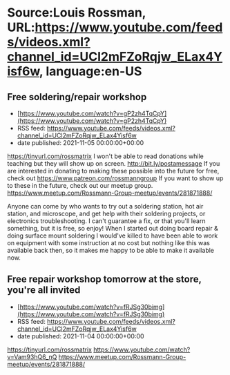 # Source:Louis Rossman, URL:https://www.youtube.com/feeds/videos.xml?channel_id=UCl2mFZoRqjw_ELax4Yisf6w, language:en-US

## Free soldering/repair workshop
 - [https://www.youtube.com/watch?v=gP2zh4TqCpY](https://www.youtube.com/watch?v=gP2zh4TqCpY)
 - RSS feed: https://www.youtube.com/feeds/videos.xml?channel_id=UCl2mFZoRqjw_ELax4Yisf6w
 - date published: 2021-11-05 00:00:00+00:00

https://tinyurl.com/rossmatrix
I won't be able to read donations while teaching but they will show up on screen. http://bit.ly/postamessage If you are interested in donating to making these possible into the future for free, check out https://www.patreon.com/rossmanngroup If you want to show up to these in the future, check out our meetup group. https://www.meetup.com/Rossmann-Group-meetup/events/281871888/

Anyone can come by who wants to try out a soldering station, hot air station, and microscope, and get help with their soldering projects, or electronics troubleshooting. I can't guarantee a fix, or that you'll learn something, but it is free, so enjoy! When I started out doing board repair & doing surface mount soldering I would've killed to have been able to work on equipment with some instruction at no cost but nothing like this was available back then, so it makes me happy to be able to make it available now.

## Free repair workshop tomorrow at the store, you're all invited
 - [https://www.youtube.com/watch?v=fRJSg30bimg](https://www.youtube.com/watch?v=fRJSg30bimg)
 - RSS feed: https://www.youtube.com/feeds/videos.xml?channel_id=UCl2mFZoRqjw_ELax4Yisf6w
 - date published: 2021-11-04 00:00:00+00:00

https://tinyurl.com/rossmatrix
https://www.youtube.com/watch?v=Vam93hQ6_nQ
https://www.meetup.com/Rossmann-Group-meetup/events/281871888/

